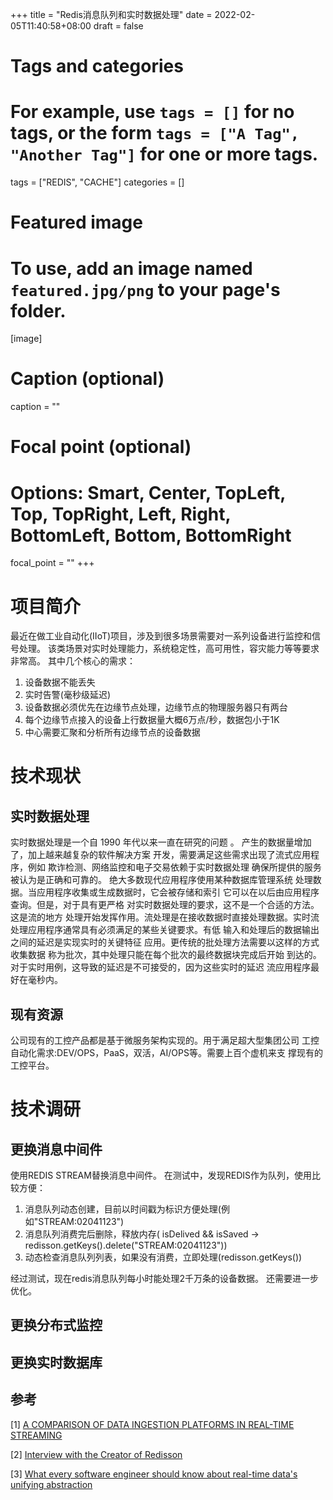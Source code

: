 +++
title = "Redis消息队列和实时数据处理"
date = 2022-02-05T11:40:58+08:00
draft = false

# Tags and categories
# For example, use `tags = []` for no tags, or the form `tags = ["A Tag", "Another Tag"]` for one or more tags.
tags = ["REDIS", "CACHE"]
categories = []

# Featured image
# To use, add an image named `featured.jpg/png` to your page's folder. 
[image]
  # Caption (optional)
  caption = ""

  # Focal point (optional)
  # Options: Smart, Center, TopLeft, Top, TopRight, Left, Right, BottomLeft, Bottom, BottomRight
  focal_point = ""
+++

# 项目简介

最近在做工业自动化(IIoT)项目，涉及到很多场景需要对一系列设备进行监控和信号处理。
该类场景对实时处理能力，系统稳定性，高可用性，容灾能力等等要求非常高。
其中几个核心的需求：

1. 设备数据不能丢失
2. 实时告警(毫秒级延迟)
3. 设备数据必须优先在边缘节点处理，边缘节点的物理服务器只有两台
4. 每个边缘节点接入的设备上行数据量大概6万点/秒，数据包小于1K
5. 中心需要汇聚和分析所有边缘节点的设备数据

# 技术现状

## 实时数据处理

实时数据处理是一个自 1990 年代以来一直在研究的问题 。
产生的数据量增加了，加上越来越复杂的软件解决方案
开发，需要满足这些需求出现了流式应用程序，例如
欺诈检测、网络监控和电子交易依赖于实时数据处理
确保所提供的服务被认为是正确和可靠的。
绝大多数现代应用程序使用某种数据库管理系统
处理数据。当应用程序收集或生成数据时，它会被存储和索引
它可以在以后由应用程序查询。但是，对于具有更严格
对实时数据处理的要求，这不是一个合适的方法。这是流的地方
处理开始发挥作用。流处理是在接收数据时直接处理数据。实时流
处理应用程序通常具有必须满足的某些关键要求。有低
输入和处理后的数据输出之间的延迟是实现实时的关键特征
应用。更传统的批处理方法需要以这样的方式收集数据
称为批次，其中处理只能在每个批次的最终数据块完成后开始
到达的。对于实时用例，这导致的延迟是不可接受的，因为这些实时的延迟
流应用程序最好在毫秒内。

## 现有资源

公司现有的工控产品都是基于微服务架构实现的。用于满足超大型集团公司
工控自动化需求:DEV/OPS，PaaS，双活，AI/OPS等。需要上百个虚机来支
撑现有的工控平台。

# 技术调研

## 更换消息中间件

使用REDIS STREAM替换消息中间件。
在测试中，发现REDIS作为队列，使用比较方便：

1. 消息队列动态创建，目前以时间戳为标识方便处理(例如"STREAM:02041123")
2. 消息队列消费完后删除，释放内存( isDelived && isSaved  -> redisson.getKeys().delete("STREAM:02041123"))
3. 动态检查消息队列列表，如果没有消费，立即处理(redisson.getKeys())


经过测试，现在redis消息队列每小时能处理2千万条的设备数据。
还需要进一步优化。


## 更换分布式监控
## 更换实时数据库














## 参考

[1] [A COMPARISON OF DATA INGESTION PLATFORMS IN REAL-TIME STREAMING](https://www.doria.fi/bitstream/handle/10024/177865/tallberg_sebastian.pdf?sequence=2&isAllowed=y)

[2] [Interview with the Creator of Redisson](https://www.alibabacloud.com/blog/interview-with-the-creator-of-redisson-building-an-open-source-enterprise-redis-client_593854)

[3] [What every software engineer should know about real-time data's unifying abstraction](https://engineering.linkedin.com/distributed-systems/log-what-every-software-engineer-should-know-about-real-time-datas-unifying)